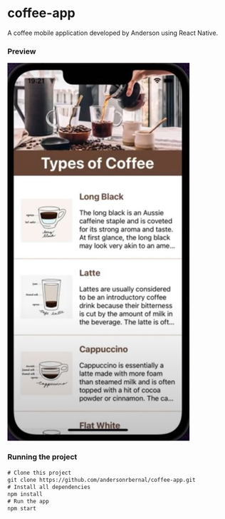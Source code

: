 # coffee-app

A coffee mobile application developed by Anderson using React Native.

### Preview
![preview](./Capturar.JPG)

### Running the project

```
# Clone this project
git clone https://github.com/andersonrbernal/coffee-app.git
# Install all dependencies
npm install
# Run the app 
npm start
```
